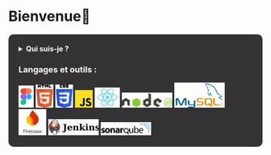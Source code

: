 # Bienvenue👋

<div style="background-color:#333; padding: 20px; border-radius: 10px; color: white;">

<details>
  <summary><b>Qui suis-je ?</b></summary>
<br>
Je m'appelle Eva, j'ai 20 ans, passionnée par l'informatique, le développement, le design et les jeux vidéo. J'aime créer des mondes numériques, travailler sur mes projets tout en collaborant avec d'autres. Je suis déterminée à innover et à progresser dans ce domaine en constante évolution, prête à relever de nouveaux défis pour apprendre, explorer et créer.

</details>

### Langages et outils : <br>

<div class="logo">
  <img src="LOGO/figmaa.png" style="width: 30px;">
  <img src="LOGO/html.png" style="width: 35px;">
  <img src="LOGO/css.png" style="width: 35px;">
  <img src="LOGO/js.png" style="width: 35px;">
  <img src="LOGO/logo-react.png" style="width: 50px;">
  <img src="LOGO/nodejs.png" style="width: 100px;">
  <img src="LOGO/mysql.png" style="width: 100px;">
  <img src="LOGO/logo-firebase.png" style="width: 55px;">
  <img src="LOGO/jenkins.png" style="width: 100px;">
  <img src="LOGO/Sonarqube.png" style="width: 100px;">
</div>

</div>
